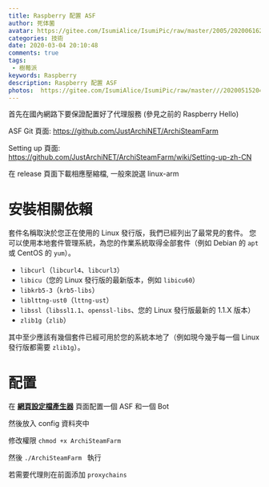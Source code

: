 ```yaml
---
title: Raspberry 配置 ASF
author: 死体菌
avatar: https://gitee.com/IsumiAlice/IsumiPic/raw/master/2005/20200616222058.jpg
categories: 技術
date: 2020-03-04 20:10:48
comments: true
tags: 
 - 樹莓派
keywords: Raspberry
description: Raspberry 配置 ASF
photos:  https://gitee.com/IsumiAlice/IsumiPic/raw/master///20200515204625.jpg
---
```

首先在國內網路下要保證配置好了代理服務 (參見之前的 Raspberry Hello)

ASF Git 頁面: https://github.com/JustArchiNET/ArchiSteamFarm

Setting up 頁面: https://github.com/JustArchiNET/ArchiSteamFarm/wiki/Setting-up-zh-CN

在 release 頁面下載相應壓縮檔, 一般來說選 linux-arm

# 安裝相關依賴

套件名稱取決於您正在使用的 Linux 發行版，我們已經列出了最常見的套件。 您可以使用本地套件管理系統，為您的作業系統取得全部套件（例如 Debian 的 `apt` 或 CentOS 的 `yum`）。

- `libcurl`（`libcurl4`、`libcurl3`）
- `libicu`（您的 Linux 發行版的最新版本，例如 `libicu60`）
- `libkrb5-3`（`krb5-libs`）
- `liblttng-ust0`（`lttng-ust`）
- `libssl`（`libssl1.1`、`openssl-libs`、您的 Linux 發行版最新的 1.1.X 版本）
- `zlib1g`（`zlib`）

其中至少應該有幾個套件已經可用於您的系統本地了（例如現今幾乎每一個 Linux 發行版都需要 `zlib1g`）。

# 配置

在 **[網頁設定檔產生器](https://justarchinet.github.io/ASF-WebConfigGenerator)** 頁面配置一個 ASF 和一個 Bot

然後放入 config 資料夾中

修改權限 `` chmod +x ArchiSteamFarm ``

然後 ``./ArchiSteamFarm `` 執行

若需要代理則在前面添加 ``proxychains``


